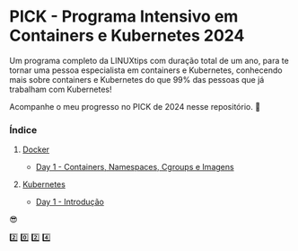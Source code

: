 # PICK - Programa Intensivo em Containers e Kubernetes 2024

Um programa completo da LINUXtips com duração total de um ano, para te tornar uma pessoa especialista em containers e Kubernetes, conhecendo mais sobre containers e Kubernetes do que 99% das pessoas que já trabalham com Kubernetes!

Acompanhe o meu progresso no PICK de 2024 nesse repositório. :rocket:

### Índice

1. [Docker](https://github.com/edemirtoldo/pick/tree/main/docs/docker)
    - [Day 1 - Containers, Namespaces, Cgroups e Imagens](https://github.com/edemirtoldo/pick/tree/main/docs/docker/day-1)

2. [Kubernetes](https://github.com/edemirtoldo/pick/tree/main/docs/k8s)
    - [Day 1 - Introdução](https://github.com/edemirtoldo/pick/tree/main/docs/k8s/day-01)



:sunglasses:

:two: :zero: :two: :four:
